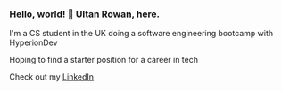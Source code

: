 ### Hello, world! 👋 Ultan Rowan, here.
<p>I'm a CS student in the UK doing a software engineering bootcamp with HyperionDev</p>
<p>Hoping to find a starter position for a career in tech</p>
<p>Check out my <a href="https://www.linkedin.com/in/ultan-rowan/">LinkedIn</a></p>

